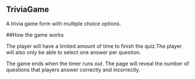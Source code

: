 ## TriviaGame
A trivia game form with multiple choice options.

##How the game works

The player will have a limited amount of time to finish the quiz.The player will also only be able to select one answer per question.

The game ends when the timer runs out. The page will reveal the number of questions that players answer correctly and incorrectly.


